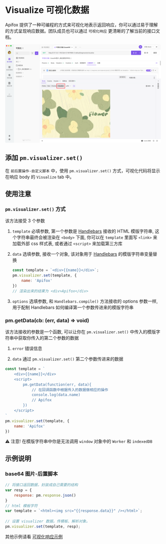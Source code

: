# Visualize 可视化数据

Apifox 提供了一种可编程的方式来可视化地表示返回响应，你可以通过易于理解的方式呈现响应数据。团队成员也可以通过 `可视化响应` 更清晰的了解当前的接口文档。

![截屏](../../../../assets/img/scripts/visualize-1.png)

## 添加 `pm.visualizer.set()`

在 `前后置操作-自定义脚本` 中，使用 `pm.visualizer.set()` 方式，可视化代码将显示在响应 body 的 `Visualize` tab 中。

## 使用注意

### `pm.visualizer.set()` 方式

该方法接受 3 个参数

1. `template` 必填参数, 第一个参数是 [Handlebars](https://handlebarsjs.com/) 接收的 HTML 模版字符串, 这个字符串最终会被渲染在 `<body>` 下面, 你可以在 `template` 里面写 `<link>` 来加载外部 css 样式表, 或者通过 `<script>` 来加载第三方库

2. `data` 选填参数, 接收一个对象, 该对象用于 [Handlebars](https://handlebarsjs.com/) 的模版字符串变量替换
      ```JavaScript
      const template = `<div>{{name}}</div>`;
      pm.visualizer.set(template, {
          name: 'Apifox'
      })
      // 渲染出来的结果为 <div>Apifox</div>
      ```

3. `options` 选填参数, 和 `Handlebars.compile()` 方法接收的 options 参数一样, 用于配制 Handlebars 如何编译第一个参数传进来的模版字符串


### pm.getData(cb: (err, data) => void)

该方法接收的参数是一个函数, 可以让你在 `pm.visualizer.set()` 中传入的模版字符串中获取你传入的第二个参数的数据

1. `error` 错误信息

2. `data` 通过 `pm.visualizer.set()` 第二个参数传进来的数据

```JavaScript
const template = `
    <div>{{name}}</div>
    <script>
        pm.getData(function(err, data){
            // 在回调函数中根据传入的数据做相应的操作
            console.log(data.name)
            // Apifox
        })
    </script>
`
pm.visualizer.set(template, {
    name: 'Apifox'
})
```

⚠️ 注意! 在模版字符串中你是无法调用 `window` 对象中的 `Worker` 和 `indexedDB`

## 示例说明

### base64 图片-后置脚本

```javascript
// 将接口返回数据，封装成自己需要的结构
var resp = {
    response: pm.response.json()
}
// html 模板字符
var template = `<html><img src="{{response.data}}" /></html>`;

// 设置 visualizer 数据。传模板、解析对象。
pm.visualizer.set(template, resp);
```
其他示例请看 [可视化响应示例](https://www.apifox.cn/web/project/1094012/apis/api-36279364-run)